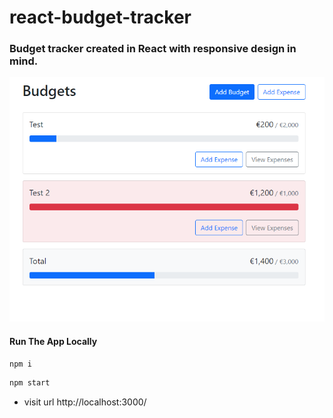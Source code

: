 # react-budget-tracker
### Budget tracker created in React with responsive design in mind.

![Preview](./screenshoot.png)

#### Run The App Locally

```sh
npm i
```
```sh
npm start
```
- visit url http://localhost:3000/
